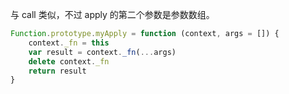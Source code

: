 与 call 类似，不过 apply 的第二个参数是参数数组。

```js
Function.prototype.myApply = function (context, args = []) {
    context._fn = this
    var result = context._fn(...args)
    delete context._fn
    return result
}
```

